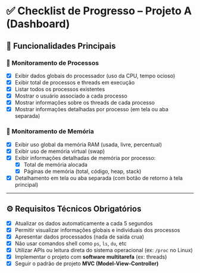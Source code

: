 # ✅ Checklist de Progresso – Projeto A (Dashboard)

## 🎯 Funcionalidades Principais

### 🔹 Monitoramento de Processos
- [X] Exibir dados globais do processador (uso da CPU, tempo ocioso)
- [X] Exibir total de processos e threads em execução
- [X] Listar todos os processos existentes
- [X] Mostrar o usuário associado a cada processo
- [X] Mostrar informações sobre os threads de cada processo
- [X] Mostrar informações detalhadas por processo (em tela ou aba separada)

### 🔹 Monitoramento de Memória
- [X] Exibir uso global da memória RAM (usada, livre, percentual)
- [X] Exibir uso de memória virtual (swap)
- [X] Exibir informações detalhadas de memória por processo:
  - [X] Total de memória alocada
  - [X] Páginas de memória (total, código, heap, stack)
- [X] Detalhamento em tela ou aba separada (com botão de retorno à tela principal)

---

## ⚙️ Requisitos Técnicos Obrigatórios

- [X] Atualizar os dados automaticamente a cada 5 segundos
- [X] Permitir visualizar informações globais e individuais dos processos
- [X] Apresentar dados processados (nada de saída crua)
- [X] Não usar comandos shell como `ps`, `ls`, `du`, etc
- [X] Utilizar APIs ou leitura direta do sistema operacional (ex: `/proc` no Linux)
- [X] Implementar o projeto com **software multitarefa** (ex: threads)
- [X] Seguir o padrão de projeto **MVC (Model-View-Controller)**